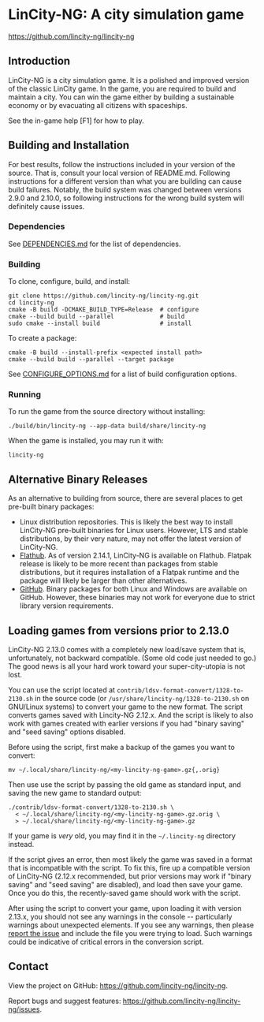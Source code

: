 # LinCity-NG: A city simulation game

https://github.com/lincity-ng/lincity-ng

## Introduction

LinCity-NG is a city simulation game. It is a polished and improved
version of the classic LinCity game. In the game, you are required
to build and maintain a city. You can win the game either by
building a sustainable economy or by evacuating all citizens with
spaceships.

See the in-game help [F1] for how to play.

## Building and Installation

For best results, follow the instructions included in your version of the
source. That is, consult your local version of README.md. Following instructions
for a different version than what you are building can cause build failures.
Notably, the build system was changed between versions 2.9.0 and 2.10.0, so
following instructions for the wrong build system will definitely cause issues.

### Dependencies

See [DEPENDENCIES.md](doc/DEPENDENCIES.md) for the list of dependencies.

### Building

To clone, configure, build, and install:
```
git clone https://github.com/lincity-ng/lincity-ng.git
cd lincity-ng
cmake -B build -DCMAKE_BUILD_TYPE=Release  # configure
cmake --build build --parallel             # build
sudo cmake --install build                 # install
```

To create a package:
```
cmake -B build --install-prefix <expected install path>
cmake --build build --parallel --target package
```

See [CONFIGURE_OPTIONS.md](doc/CONFIGURE_OPTIONS.md) for a list of build
configuration options.

### Running

To run the game from the source directory without installing:
```
./build/bin/lincity-ng --app-data build/share/lincity-ng
```

When the game is installed, you may run it with:
```
lincity-ng
```

## Alternative Binary Releases

As an alternative to building from source, there are several places to get
pre-built binary packages:

- Linux distribution repositories. This is likely the best way to install
  LinCity-NG pre-built binaries for Linux users. However, LTS and stable
  distributions, by their very nature, may not offer the latest version of
  LinCity-NG.
- [Flathub](https://flathub.org/apps/io.github.lincity_ng.lincity-ng). As of
  version 2.14.1, LinCity-NG is available on Flathub. Flatpak release is likely
  to be more recent than packages from stable distributions, but it requires
  installation of a Flatpak runtime and the package will likely be larger than
  other alternatives.
- [GitHub](https://github.com/lincity-ng/lincity-ng/releases). Binary packages
  for both Linux and Windows are available on GitHub. However, these binaries
  may not work for everyone due to strict library version requirements.


## Loading games from versions prior to 2.13.0

LinCity-NG 2.13.0 comes with a completely new load/save system that is,
unfortunately, not backward compatible. (Some old code just needed to go.) The
good news is all your hard work toward your super-city-utopia is not lost.

You can use the script located at `contrib/ldsv-format-convert/1328-to-2130.sh`
in the source code (or `/usr/share/lincity-ng/1328-to-2130.sh` on GNU/Linux
systems) to convert your game to the new format. The script converts games saved
with Lincity-NG 2.12.x. And the script is likely to also work with games created
with earlier versions if you had "binary saving" and "seed saving" options
disabled.

Before using the script, first make a backup of the games you want to convert:
```
mv ~/.local/share/lincity-ng/<my-lincity-ng-game>.gz{,.orig}
```

Then use use the script by passing the old game as standard input, and saving
the new game to standard output:
```
./contrib/ldsv-format-convert/1328-to-2130.sh \
  < ~/.local/share/lincity-ng/<my-lincity-ng-game>.gz.orig \
  > ~/.local/share/lincity-ng/<my-lincity-ng-game>.gz
```

If your game is _very_ old, you may find it in the `~/.lincity-ng` directory
instead.

If the script gives an error, then most likely the game was saved in a format
that is incompatible with the script. To fix this, fire up a compatible version
of LinCity-NG (2.12.x recommended, but prior versions may work if
"binary saving" and "seed saving" are disabled), and load then save your game.
Once you do this, the recently-saved game should work with the script.

After using the script to convert your game, upon loading it with version
2.13.x, you should not see any warnings in the console -- particularly warnings
about unexpected elements. If you see any warnings, then please [report the
issue](https://github.com/lincity-ng/lincity-ng/issues/new) and include the file
you were trying to load. Such warnings could be indicative of critical errors in
the conversion script.

## Contact

View the project on GitHub: https://github.com/lincity-ng/lincity-ng.

Report bugs and suggest features:
  https://github.com/lincity-ng/lincity-ng/issues.
